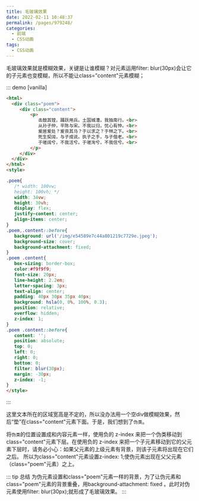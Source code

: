 ```yaml
---
title: 毛玻璃效果
date: 2022-02-11 10:48:37
permalink: /pages/979248/
categories:
  - 前端
  - CSS动画
tags:
  - CSS动画
---
```


毛玻璃效果就是模糊效果，关键是让谁模糊？对元素运用filter: blur(30px)会让它的子元素也变模糊，所以不能让class="content"元素模糊；


::: demo [vanilla]
``` html
<html>
  <div class="poem">
     <div class="content">
         <p>
            击鼓其镗，踊跃用兵。土国城漕，我独南行。<br>
            从孙子仲，平陈与宋。不我以归，忧心有忡。<br>
            爰居爰处？爰丧其马？于以求之？于林之下。<br>
            死生契阔，与子成说。执子之手，与子偕老。<br>
            于嗟阔兮，不我活兮。于嗟洵兮，不我信兮。<br>
         </p>
     </div>
  </div>
</html>
<style>

.poem{
   /* width: 100vw;
   height: 100vh; */
   width: 34vw;
   height: 30vh;
   display: flex;
   justify-content: center;
   align-items: center;
}
.poem,.content::before{
   background: url('/img/e54589e7c44a801219c7729e.jpeg');
   background-size: cover;
   background-attachment: fixed;
}
.poem .content{
   box-sizing: border-box;
   color:#f9f9f9;
   font-size: 20px;
   line-height: 2.2em;
   letter-spacing: 3px;
   text-align: center;
   padding: 40px 30px 35px 40px;
   background: hsla(0, 0%, 100%, 0.3);
   position: relative;
   overflow: hidden;
   z-index: 1;
}
.poem .content::before{
   content: '';
   position: absolute;
   top: 0;
   left: 0;
   right: 0;
   bottom: 0;
   filter: blur(30px);
   margin: -30px;
   z-index: -1;
}
</style>
```
:::

这里文本所在的区域宽高是不定的，所以没办法用一个空div做模糊效果，然后“垫”在class="content"元素下面。于是，我们想到了`伪类`。


将`伪类`的位置设置成和内容元素一样，使用负的 z-index 来把一个伪类移动到class="content"元素下层。在使用负的 z-index 来把一个子元素移动到它的父元素下层时，请务必小心：如果父元素的上级元素有背景，则该子元素将出现在它们之后。 所以为class="content"元素设置z-index: 1;使伪元素出现在父父元素（class="poem"元素）之上。

::: tip 总结
为伪元素设置和class="poem"元素一样的背景，为了让伪元素和class="poem"元素的背景重叠，用background-attachment: fixed 。此时对伪元素使用filter: blur(30px);就形成了毛玻璃效果。
:::
